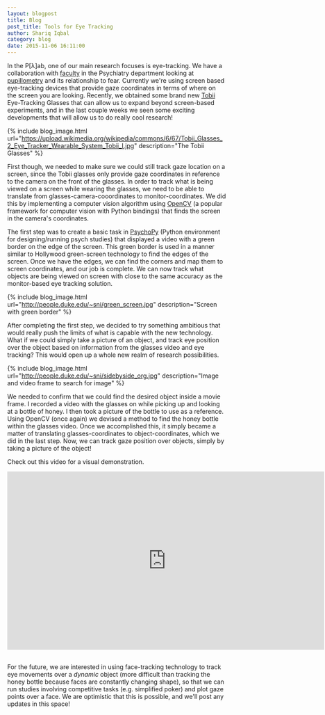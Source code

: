 ```yaml
---
layout: blogpost
title: Blog
post_title: Tools for Eye Tracking
author: Shariq Iqbal
category: blog
date: 2015-11-06 16:11:00
---
```


In the P[&lambda;]ab, one of our main research focuses is eye-tracking. We have a collaboration with [faculty](/people.html) in the Psychiatry department looking at [pupillometry](https://github.com/pearsonlab/pupil) and its relationship to fear. Currently we're using screen based eye-tracking devices that provide gaze coordinates in terms of where on the screen you are looking. Recently, we obtained some brand new [Tobii](http://www.tobii.com/) Eye-Tracking Glasses that can allow us to expand beyond screen-based experiments, and in the last couple weeks we seen some exciting developments that will allow us to do really cool research!

{% include blog_image.html url="https://upload.wikimedia.org/wikipedia/commons/6/67/Tobii_Glasses_2_Eye_Tracker_Wearable_System_Tobii_I.jpg" description="The Tobii Glasses" %}

First though, we needed to make sure we could still track gaze location on a screen, since the Tobii glasses only provide gaze coordinates in reference to the camera on the front of the glasses.  In order to track what is being viewed on a screen while wearing the glasses, we need to be able to translate from glasses-camera-cooordinates to monitor-coordinates. We did this by implementing a computer vision algorithm using [OpenCV](http://opencv.org/) (a popular framework for computer vision with Python bindings) that finds the screen in the camera's coordinates.

The first step was to create a basic task in [PsychoPy](http://www.psychopy.org/) (Python environment for designing/running psych studies) that displayed a video with a green border on the edge of the screen. This green border is used in a manner similar to Hollywood green-screen technology to find the edges of the screen. Once we have the edges, we can find the corners and map them to screen coordinates, and our job is complete. We can now track what objects are being viewed on screen with close to the same accuracy as the monitor-based eye tracking solution.

{% include blog_image.html url="http://people.duke.edu/~sni/green_screen.jpg" description="Screen with green border" %}

After completing the first step, we decided to try something ambitious that would really push the limits of what is capable with the new technology. What if we could simply take a picture of an object, and track eye position over the object based on information from the glasses video and eye tracking? This would open up a whole new realm of research possibilities.

{% include blog_image.html url="http://people.duke.edu/~sni/sidebyside_org.jpg" description="Image and video frame to search for image" %}

We needed to confirm that we could find the desired object inside a movie frame. I recorded a video with the glasses on while picking up and looking at a bottle of honey. I then took a picture of the bottle to use as a reference. Using OpenCV (once again) we devised a method to find the honey bottle within the glasses video. Once we accomplished this, it simply became a matter of translating glasses-coordinates to object-coordinates, which we did in the last step. Now, we can track gaze position over objects, simply by taking a picture of the object!

Check out this video for a visual demonstration.

<div class="video-container">
<iframe width="730" height="410" src="https://www.youtube.com/embed/E6c9Z0Mkc-E?rel=0&amp;showinfo=0" frameborder="0" allowfullscreen></iframe>
</div>
<br>

For the future, we are interested in using face-tracking technology to track eye movements over a *dynamic* object (more difficult than tracking the honey bottle because faces are constantly changing shape), so that we can run studies involving competitive tasks (e.g. simplified poker) and plot gaze points over a face. We are optimistic that this is possible, and we'll post any updates in this space!
